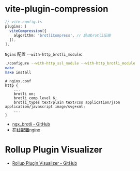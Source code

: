 # vite-plugin-compression

```ts
// vite.config.ts
plugins: [
  viteCompression({
    algorithm: 'brotliCompress', // 启动brotli压缩
  }),
],
```

`Nginx` 配置 `--with-http_brotli_module`:

```bash
./configure --with-http_ssl_module --with-http_brotli_module
make
make install
```

```nginx
# nginx.conf
http {
    ...
    brotli on;
    brotli_comp_level 6;
    brotli_types text/plain text/css application/json application/javascript image/svg+xml;
    ...
}
```

- [ngx_brotli - GitHub](https://github.com/google/ngx_brotli)
- [在线配置nginx](https://www.digitalocean.com/community/tools/nginx)

# Rollup Plugin Visualizer

- [Rollup Plugin Visualizer - GitHub](https://github.com/btd/rollup-plugin-visualizer)